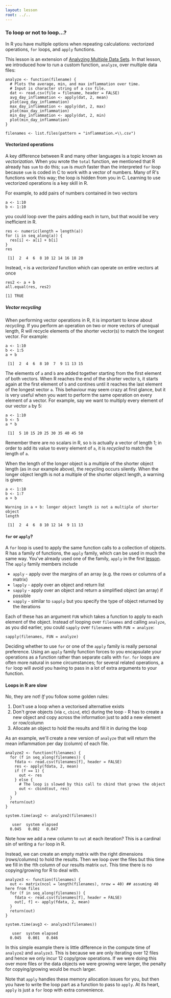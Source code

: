 ```yaml
---
layout: lesson
root: ../..
---
```




### To loop or not to loop...?

In R you have multiple options when repeating calculations: vectorized operations, `for` loops, and `apply` functions.

This lesson is an extension of [Analyzing Multiple Data Sets](03-loops-R.html).
In that lesson, we introduced how to run a custom function, `analyze`, over multiple data files:


<pre class='in'><code>analyze <- function(filename) {
  # Plots the average, min, and max inflammation over time.
  # Input is character string of a csv file.
  dat <- read.csv(file = filename, header = FALSE)
  avg_day_inflammation <- apply(dat, 2, mean)
  plot(avg_day_inflammation)
  max_day_inflammation <- apply(dat, 2, max)
  plot(max_day_inflammation)
  min_day_inflammation <- apply(dat, 2, min)
  plot(min_day_inflammation)
}</code></pre>


<pre class='in'><code>filenames <- list.files(pattern = "inflammation.+\\.csv")</code></pre>

#### Vectorized operations

A key difference between R and many other languages is a topic known as *vectorization*.
When you wrote the `total` function, we mentioned that R already has `sum` to do this; `sum` is *much* faster than the interpreted `for` loop because `sum` is coded in C to work with a vector of numbers.
Many of R's functions work this way; the loop is hidden from you in C.
Learning to use vectorized operations is a key skill in R.

For example, to add pairs of numbers contained in two vectors


<pre class='in'><code>a <- 1:10
b <- 1:10</code></pre>

you could loop over the pairs adding each in turn, but that would be very inefficient in R.


<pre class='in'><code>res <- numeric(length = length(a))
for (i in seq_along(a)) {
  res[i] <- a[i] + b[i]
}
res</code></pre>



<div class='out'><pre class='out'><code> [1]  2  4  6  8 10 12 14 16 18 20
</code></pre></div>

Instead, `+` is a *vectorized* function which can operate on entire vectors at once


<pre class='in'><code>res2 <- a + b
all.equal(res, res2)</code></pre>



<div class='out'><pre class='out'><code>[1] TRUE
</code></pre></div>

##### Vector recycling

When performing vector operations in R, it is important to know about *recycling*. If you perform an operation on two or more vectors of unequal length, R will recycle elements of the shorter vector(s) to match the longest vector.  For example:


<pre class='in'><code>a <- 1:10
b <- 1:5
a + b</code></pre>



<div class='out'><pre class='out'><code> [1]  2  4  6  8 10  7  9 11 13 15
</code></pre></div>

The elements of `a` and `b` are added together starting from the first element of both vectors. When R reaches the end of the shorter vector `b`, it starts again at the first element of `b` and contines until it reaches the last element of the longest vector `a`.  This behaviour may seem crazy at first glance, but it is very useful when you want to perform the same operation on every element of a vector. For example, say we want to multiply every element of our vector `a` by 5:


<pre class='in'><code>a <- 1:10
b <- 5
a * b</code></pre>



<div class='out'><pre class='out'><code> [1]  5 10 15 20 25 30 35 40 45 50
</code></pre></div>

Remember there are no scalars in R, so `b` is actually a vector of length 1; in order to add its value to every element of `a`, it is *recycled* to match the length of `a`.

When the length of the longer object is a multiple of the shorter object length (as in our example above), the recycling occurs silently. When the longer object length is not a multiple of the shorter object length, a warning is given:


<pre class='in'><code>a <- 1:10
b <- 1:7
a + b</code></pre>



<div class='out'><pre class='out'><code>Warning in a + b: longer object length is not a multiple of shorter object
length
</code></pre></div>



<div class='out'><pre class='out'><code> [1]  2  4  6  8 10 12 14  9 11 13
</code></pre></div>

#### `for` or `apply`?

A `for` loop is used to apply the same function calls to a collection of objects.
R has a family of functions, the `apply` family, which can be used in much the same way.
You've already used one of the family, `apply` in the first [lesson](../01-starting-with-data.html).
The `apply` family members include

 * `apply`  - apply over the margins of an array (e.g. the rows or columns of a matrix)
 * `lapply` - apply over an object and return list
 * `sapply` - apply over an object and return a simplified object (an array) if possible
 * `vapply` - similar to `sapply` but you specify the type of object returned by the iterations

Each of these has an argument `FUN` which takes a function to apply to each element of the object.
Instead of looping over `filenames` and calling `analyze`, as you did earlier, you could `sapply` over `filenames` with `FUN = analyze`:


<pre class='in'><code>sapply(filenames, FUN = analyze)</code></pre>

Deciding whether to use `for` or one of the `apply` family is really personal preference.
Using an `apply` family function forces to you encapsulate your operations as a function rather than separate calls with `for`.
`for` loops are often more natural in some circumstances; for several related operations, a `for` loop will avoid you having to pass in a lot of extra arguments to your function.

#### Loops in R are slow

No, they are not! *If* you follow some golden rules:

 1. Don't use a loop when a vectorised alternative exists
 2. Don't grow objects (via `c`, `cbind`, etc) during the loop - R has to create a new object and copy across the information just to add a new element or row/column
 3. Allocate an object to hold the results and fill it in during the loop

As an example, we'll create a new version of `analyze` that will return the mean inflammation per day (column) of each file.


<pre class='in'><code>analyze2 <- function(filenames) {
  for (f in seq_along(filenames)) {
    fdata <- read.csv(filenames[f], header = FALSE)
    res <- apply(fdata, 2, mean)
    if (f == 1) {
      out <- res
    } else {
      # The loop is slowed by this call to cbind that grows the object
      out <- cbind(out, res)
    }
  }
  return(out)
}

system.time(avg2 <- analyze2(filenames))</code></pre>



<div class='out'><pre class='out'><code>   user  system elapsed 
  0.045   0.002   0.047 
</code></pre></div>

Note how we add a new column to `out` at each iteration?
This is a cardinal sin of writing a `for` loop in R.

Instead, we can create an empty matrix with the right dimensions (rows/columns) to hold the results.
Then we loop over the files but this time we fill in the `f`th column of our results matrix `out`.
This time there is no copying/growing for R to deal with.


<pre class='in'><code>analyze3 <- function(filenames) {
  out <- matrix(ncol = length(filenames), nrow = 40) ## assuming 40 here from files 
  for (f in seq_along(filenames)) {
    fdata <- read.csv(filenames[f], header = FALSE)
    out[, f] <- apply(fdata, 2, mean)
  }
  return(out)
}

system.time(avg3 <- analyze3(filenames))</code></pre>



<div class='out'><pre class='out'><code>   user  system elapsed 
  0.045   0.001   0.046 
</code></pre></div>

In this simple example there is little difference in the compute time of `analyze2` and `analyze3`.
This is because we are only iterating over 12 files and hence we only incur 12 copy/grow operations.
If we were doing this over more files or the data objects we were growing were larger, the penalty for copying/growing would be much larger.

Note that `apply` handles these memory allocation issues for you, but then you have to write the loop part as a function to pass to `apply`.
At its heart, `apply` is just a `for` loop with extra convenience.
